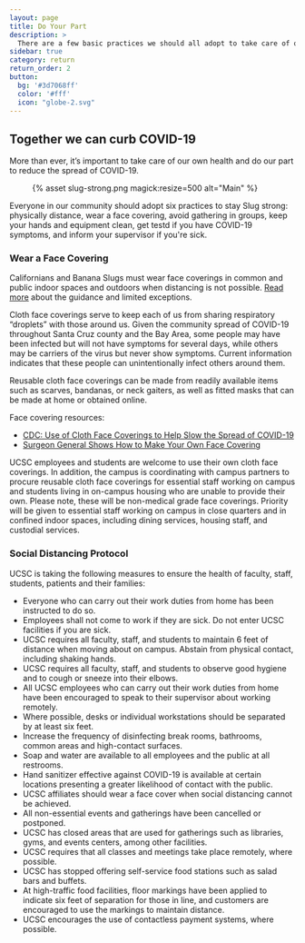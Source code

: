 ```yaml
---
layout: page
title: Do Your Part
description: >
  There are a few basic practices we should all adopt to take care of ourselves—and our community. 
sidebar: true
category: return
return_order: 2
button:
  bg: '#3d7068ff'
  color: '#fff'
  icon: "globe-2.svg"
---
```


## Together we can curb COVID-19
More than ever, it’s important to take care of our own health and do our part to reduce the spread of COVID-19. 

<figure class="inline-image right">
{% asset slug-strong.png magick:resize=500 alt="Main" %}</figure>

Everyone in our community should adopt six practices to stay Slug strong: physically distance, wear a face covering, avoid gathering in groups, keep your hands and equipment clean, get testd if you have COVID-19 symptoms, and inform your supervisor if you're sick. 

### Wear a Face Covering
Californians and Banana Slugs must wear face coverings in common and public indoor spaces and outdoors when distancing is not possible. [Read more](https://www.cdph.ca.gov/Programs/CID/DCDC/CDPH%20Document%20Library/COVID-19/Guidance-for-Face-Coverings_06-18-2020.pdf) about the guidance and limited exceptions. 

Cloth face coverings serve to keep each of us from sharing respiratory “droplets” with those around us. Given the community spread of COVID-19 throughout Santa Cruz county and the Bay Area, some people may have been infected but will not have symptoms for several days, while others may be carriers of the virus but never show symptoms. Current information indicates that these people can unintentionally infect others around them.

Reusable cloth face coverings can be made from readily available items such as scarves, bandanas, or neck gaiters, as well as fitted masks that can be made at home or obtained online. 

Face covering resources: 

* [CDC: Use of Cloth Face Coverings to Help Slow the Spread of COVID-19](https://www.cdc.gov/coronavirus/2019-ncov/prevent-getting-sick/diy-cloth-face-coverings.html)
* [Surgeon General Shows How to Make Your Own Face Covering](https://youtu.be/tPx1yqvJgf4)

UCSC employees and students are welcome to use their own cloth face coverings. In addition, the campus is coordinating with campus partners to procure reusable cloth face coverings for essential staff working on campus and students living in on-campus housing who are unable to provide their own. Please note, these will be non-medical grade face coverings.  Priority will be given to essential staff working on campus in close quarters and in confined indoor spaces, including dining services, housing staff, and custodial services.

### Social Distancing Protocol

UCSC is taking the following measures to ensure the health of faculty, staff, students, patients and their families:

* Everyone who can carry out their work duties from home has been instructed to do so.
* Employees shall not come to work if they are sick. Do not enter UCSC facilities if you are sick. 
* UCSC requires all faculty, staff, and students to maintain 6 feet of distance when moving about on campus. Abstain from physical contact, including shaking hands.
* UCSC requires all faculty, staff, and students to observe good hygiene and to cough or sneeze into their elbows.
* All UCSC employees who can carry out their work duties from home have been encouraged to speak to their supervisor about working remotely.
* Where possible, desks or individual workstations should be separated by at least six feet.
* Increase the frequency of disinfecting break rooms, bathrooms, common areas and high-contact surfaces.
* Soap and water are available to all employees and the public at all restrooms. 
* Hand sanitizer effective against COVID-19 is available at certain locations presenting a greater likelihood of contact with the public.
* UCSC affiliates should wear a face cover when social distancing cannot be achieved.
* All non-essential events and gatherings have been cancelled or postponed. 
* UCSC has closed areas that are used for gatherings such as libraries, gyms, and events centers, among other facilities.
* UCSC requires that all classes and meetings take place remotely, where possible.
* UCSC has stopped offering self-service food stations such as salad bars and buffets.
* At high-traffic food facilities, floor markings have been applied to indicate six feet of separation for those in line, and customers are encouraged to use the markings to maintain distance.
* UCSC encourages the use of contactless payment systems, where possible.
